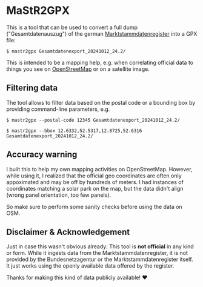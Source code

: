 # MaStR2GPX

This is a tool that can be used to convert a full dump ("Gesamtdatenauszug") of the german
[Marktstammdatenregister](https://www.marktstammdatenregister.de) into a GPX file:

```
$ mastr2gpx Gesamtdatenexport_20241012_24.2/
```

This is intended to be a mapping help, e.g. when correlating official data to things you see on [OpenStreetMap](https://www.openstreetmap.org)
or on a satellite image.

## Filtering data

The tool allows to filter data based on the postal code or a bounding box by providing command-line parameters, e.g.

```
$ mastr2gpx --postal-code 12345 Gesamtdatenexport_20241012_24.2/
```

```
$ mastr2gpx --bbox 12.6332,52.5317,12.8725,52.6316 Gesamtdatenexport_20241012_24.2/
```

## Accuracy warning

I built this to help my own mapping activities on OpenStreetMap. However, while using it, I realized that the official
geo coordinates are often only appoximated and may be off by hundreds of meters. I had instances of coordinates matching
a solar park on the map, but the data didn't align (wrong panel orientation, too few panels).

So make sure to perform some sanity checks before using the data on OSM.

## Disclaimer & Acknowledgement

Just in case this wasn't obvious already: This tool is **not official** in any kind or form. While it ingests data from the Marktstammdatenregister,
it is not provided by the Bundesnetzagentur or the Marktstammdatenregister itself. It just works using the openly available data offered by
the register.

Thanks for making this kind of data publicly available! ❤️
